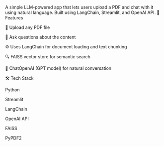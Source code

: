 A simple LLM-powered app that lets users upload a PDF and chat with it using natural language.
Built using LangChain, Streamlit, and OpenAI API.
🚀 Features

📄 Upload any PDF file

💬 Ask questions about the content

⚙️ Uses LangChain for document loading and text chunking

🔍 FAISS vector store for semantic search

🤖 ChatOpenAI (GPT model) for natural conversation

🛠️ Tech Stack

Python

Streamlit

LangChain

OpenAI API

FAISS

PyPDF2

